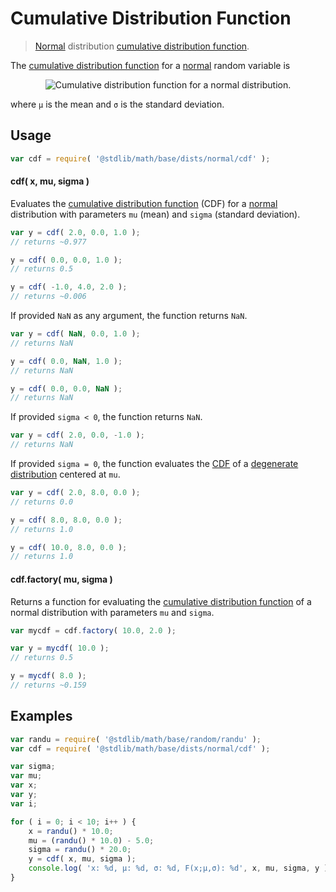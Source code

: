 # Cumulative Distribution Function

> [Normal][normal-distribution] distribution [cumulative distribution function][cdf].

<section class="intro">

The [cumulative distribution function][cdf] for a [normal][normal-distribution] random variable is

<!-- <equation class="equation" label="eq:normal_cdf" align="center" raw="center" data-raw-text="F(x;\mu,\sigma) = \frac{1}{2} \left[ 1 + \operatorname{erf}\left( \frac{x-\mu}{\sigma\sqrt{2}} \right) \right]" alt="Cumulative distribution function for a normal distribution."> -->

<div class="equation" align="center" data-raw-text="center" data-equation="eq:normal_cdf">
    <img src="https://cdn.rawgit.com/stdlib-js/stdlib/6c7e930588674097b03b3201c5d368532bba6c67/lib/node_modules/@stdlib/math/base/dists/normal/cdf/docs/img/equation_normal_cdf.svg" alt="Cumulative distribution function for a normal distribution.">
    <br>
</div>

<!-- </equation> -->

where `µ` is the mean and `σ` is the standard deviation.

</section>

<!-- /.intro -->

<section class="usage">

## Usage

```javascript
var cdf = require( '@stdlib/math/base/dists/normal/cdf' );
```

#### cdf( x, mu, sigma )

Evaluates the [cumulative distribution function][cdf] (CDF) for a [normal][normal-distribution] distribution with parameters `mu` (mean) and `sigma` (standard deviation).

```javascript
var y = cdf( 2.0, 0.0, 1.0 );
// returns ~0.977

y = cdf( 0.0, 0.0, 1.0 );
// returns 0.5

y = cdf( -1.0, 4.0, 2.0 );
// returns ~0.006
```

If provided `NaN` as any argument, the function returns `NaN`.

```javascript
var y = cdf( NaN, 0.0, 1.0 );
// returns NaN

y = cdf( 0.0, NaN, 1.0 );
// returns NaN

y = cdf( 0.0, 0.0, NaN );
// returns NaN
```

If provided `sigma < 0`, the function returns `NaN`.

```javascript
var y = cdf( 2.0, 0.0, -1.0 );
// returns NaN
```

If provided `sigma = 0`, the function evaluates the [CDF][cdf] of a [degenerate distribution][degenerate-distribution] centered at `mu`.

```javascript
var y = cdf( 2.0, 8.0, 0.0 );
// returns 0.0

y = cdf( 8.0, 8.0, 0.0 );
// returns 1.0

y = cdf( 10.0, 8.0, 0.0 );
// returns 1.0
```

#### cdf.factory( mu, sigma )

Returns a function for evaluating the [cumulative distribution function][cdf] of a normal distribution with parameters `mu` and `sigma`.

```javascript
var mycdf = cdf.factory( 10.0, 2.0 );

var y = mycdf( 10.0 );
// returns 0.5

y = mycdf( 8.0 );
// returns ~0.159
```

</section>

<!-- /.usage -->

<section class="examples">

## Examples

```javascript
var randu = require( '@stdlib/math/base/random/randu' );
var cdf = require( '@stdlib/math/base/dists/normal/cdf' );

var sigma;
var mu;
var x;
var y;
var i;

for ( i = 0; i < 10; i++ ) {
    x = randu() * 10.0;
    mu = (randu() * 10.0) - 5.0;
    sigma = randu() * 20.0;
    y = cdf( x, mu, sigma );
    console.log( 'x: %d, µ: %d, σ: %d, F(x;µ,σ): %d', x, mu, sigma, y );
}
```

</section>

<!-- /.examples -->

<section class="links">

[cdf]: https://en.wikipedia.org/wiki/Cumulative_distribution_function

[normal-distribution]: https://en.wikipedia.org/wiki/Normal_distribution

[degenerate-distribution]: https://en.wikipedia.org/wiki/Degenerate_distribution

</section>

<!-- /.links -->
